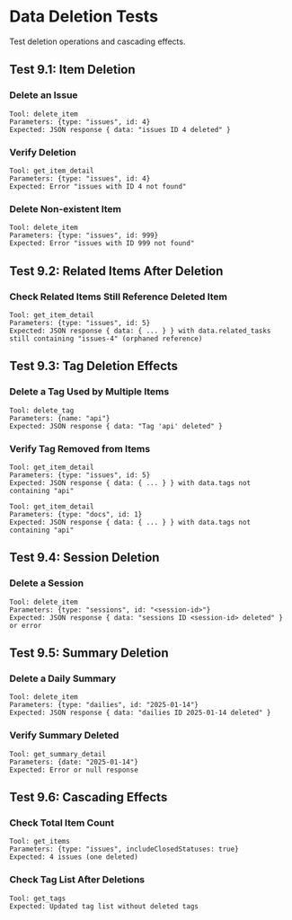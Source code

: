 # Data Deletion Tests

Test deletion operations and cascading effects.

## Test 9.1: Item Deletion

### Delete an Issue
```
Tool: delete_item
Parameters: {type: "issues", id: 4}
Expected: JSON response { data: "issues ID 4 deleted" }
```

### Verify Deletion
```
Tool: get_item_detail
Parameters: {type: "issues", id: 4}
Expected: Error "issues with ID 4 not found"
```

### Delete Non-existent Item
```
Tool: delete_item
Parameters: {type: "issues", id: 999}
Expected: Error "issues with ID 999 not found"
```

## Test 9.2: Related Items After Deletion

### Check Related Items Still Reference Deleted Item
```
Tool: get_item_detail
Parameters: {type: "issues", id: 5}
Expected: JSON response { data: { ... } } with data.related_tasks still containing "issues-4" (orphaned reference)
```

## Test 9.3: Tag Deletion Effects

### Delete a Tag Used by Multiple Items
```
Tool: delete_tag
Parameters: {name: "api"}
Expected: JSON response { data: "Tag 'api' deleted" }
```

### Verify Tag Removed from Items
```
Tool: get_item_detail
Parameters: {type: "issues", id: 5}
Expected: JSON response { data: { ... } } with data.tags not containing "api"

Tool: get_item_detail
Parameters: {type: "docs", id: 1}
Expected: JSON response { data: { ... } } with data.tags not containing "api"
```

## Test 9.4: Session Deletion

### Delete a Session
```
Tool: delete_item
Parameters: {type: "sessions", id: "<session-id>"}
Expected: JSON response { data: "sessions ID <session-id> deleted" } or error
```

## Test 9.5: Summary Deletion

### Delete a Daily Summary
```
Tool: delete_item
Parameters: {type: "dailies", id: "2025-01-14"}
Expected: JSON response { data: "dailies ID 2025-01-14 deleted" }
```

### Verify Summary Deleted
```
Tool: get_summary_detail
Parameters: {date: "2025-01-14"}
Expected: Error or null response
```

## Test 9.6: Cascading Effects

### Check Total Item Count
```
Tool: get_items
Parameters: {type: "issues", includeClosedStatuses: true}
Expected: 4 issues (one deleted)
```

### Check Tag List After Deletions
```
Tool: get_tags
Expected: Updated tag list without deleted tags
```